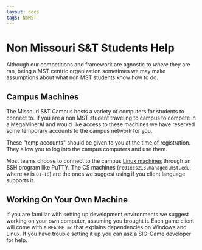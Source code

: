 ```yaml
---
layout: docs
tags: NoMST
---
```


# Non Missouri S&T Students Help

Although our competitions and framework are agnostic to *where* they are ran, being a MST centric organization sometimes we may make assumptions about what non MST students know how to do.

## Campus Machines

The Missouri S&T Campus hosts a variety of computers for students to connect to. If you are a non MST student traveling to campus to compete in a MegaMinerAI and would like access to these machines we have reserved some temporary accounts to the campus network for you.

These "temp accounts" should be given to you at the time of registration. They allow you to log into the campus computers and use them.

Most teams choose to connect to the campus [Linux machines][hostnames] through an SSH program like PuTTY. The CS machines (`rc01xcs213.managed.mst.edu`, where `##` is `01`-`16`) are the ones we suggest using if you client language supports it.

[hostnames]: https://it.mst.edu/services/linux/hostnames/

## Working On Your Own Machine

If you are familiar with setting up development environments we suggest working on your own computer, assuming you brought it. Each game client will come with a `README.md` that explains dependencies on Windows and Linux. If you have trouble setting it up you can ask a SIG-Game developer for help.
